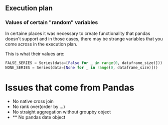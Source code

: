 ## Execution plan


### Values of certain "random" variables 
In certaine places it was necessary to create functionality that pandas doesn't
 support and in those cases, there may be strange variables that you come across in
  the execution plan. 
  
This is what their values are:

```python
FALSE_SERIES = Series(data=[False for _ in range(0, dataframe_size)]))
NONE_SERIES = Series(data=[None for _ in range(0, dataframe_size)]))
```


# Issues that come from Pandas

- No native cross join
- No rank over(order by ...)
- No straight aggregation without groupby object
- ** No pandas date object